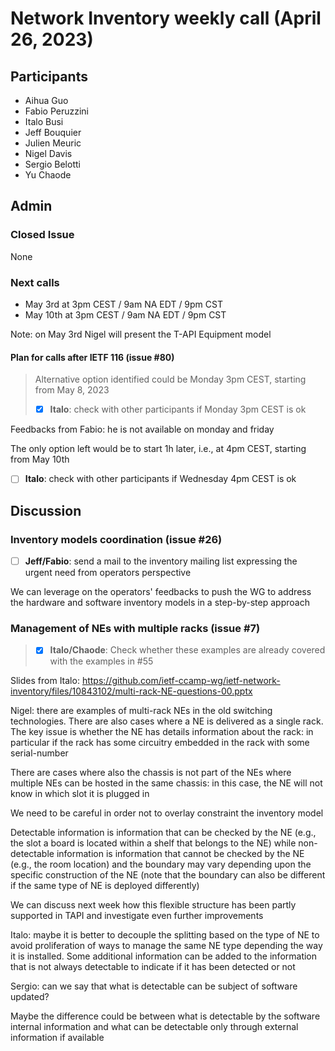 # Network Inventory weekly call (April 26, 2023)

## Participants

- Aihua Guo
- Fabio Peruzzini
- Italo Busi
- Jeff Bouquier
- Julien Meuric
- Nigel Davis
- Sergio Belotti
- Yu Chaode

## Admin

### Closed Issue

None

### Next calls

- May 3rd at 3pm CEST / 9am NA EDT / 9pm CST
- May 10th at 3pm CEST / 9am NA EDT / 9pm CST

Note: on May 3rd Nigel will present the T-API Equipment model

#### Plan for calls after IETF 116 (issue #80)

> Alternative option identified could be Monday 3pm CEST, starting from May 8, 2023
> 
> - [x] **Italo**: check with other participants if Monday 3pm CEST is ok

Feedbacks from Fabio: he is not available on monday and friday

The only option left would be to start 1h later, i.e., at 4pm CEST, starting from May 10th

- [ ] **Italo**: check with other participants if Wednesday 4pm CEST is ok

## Discussion

### Inventory models coordination (issue #26)

- [ ] **Jeff/Fabio**: send a mail to the inventory mailing list expressing the urgent need from operators perspective

We can leverage on the operators' feedbacks to push the WG to address the hardware and software inventory models in a step-by-step approach

### Management of NEs with multiple racks (issue #7)

> - [x] **Italo/Chaode**: Check whether these examples are already covered with the examples in #55

Slides from Italo: https://github.com/ietf-ccamp-wg/ietf-network-inventory/files/10843102/multi-rack-NE-questions-00.pptx

Nigel: there are examples of multi-rack NEs in the old switching technologies. There are also cases where a NE is delivered as a single rack. The key issue is whether the NE has details information about the rack: in particular if the rack has some circuitry embedded in the rack with some serial-number

There are cases where also the chassis is not part of the NEs where multiple NEs can be hosted in the same chassis: in this case, the NE will not know in which slot it is plugged in

We need to be careful in order not to overlay constraint the inventory model

Detectable information is information that can be checked by the NE (e.g., the slot a board is located within a shelf that belongs to the NE) while non-detectable information is information that cannot be checked by the NE (e.g., the room location) and the boundary may vary depending upon the specific construction of the NE (note that the boundary can also be different if the same type of NE is deployed differently)

We can discuss next week how this flexible structure has been partly supported in TAPI and investigate even further improvements

Italo: maybe it is better to decouple the splitting based on the type of NE to avoid proliferation of ways to manage the same NE type depending the way it is installed. Some additional information can be added to the information that is not always detectable to indicate if it has been detected or not

Sergio: can we say that what is detectable can be subject of software updated?

Maybe the difference could be between what is detectable by the software internal information and what can be detectable only through external information if available
